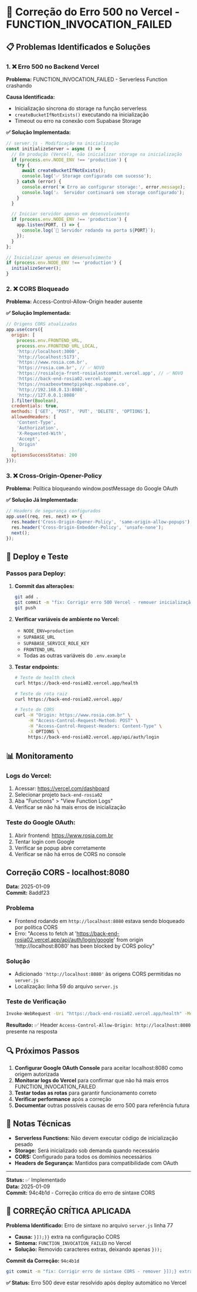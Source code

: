 # 🔧 Correção do Erro 500 no Vercel - FUNCTION_INVOCATION_FAILED

## 📋 Problemas Identificados e Soluções

### 1. ❌ Erro 500 no Backend Vercel
**Problema:** FUNCTION_INVOCATION_FAILED - Serverless Function crashando

**Causa Identificada:**
- Inicialização síncrona do storage na função serverless
- `createBucketIfNotExists()` executando na inicialização
- Timeout ou erro na conexão com Supabase Storage

**✅ Solução Implementada:**
```javascript
// server.js - Modificação na inicialização
const initializeServer = async () => {
  // Em produção (Vercel), não inicializar storage na inicialização
  if (process.env.NODE_ENV !== 'production') {
    try {
      await createBucketIfNotExists();
      console.log('✅ Storage configurado com sucesso');
    } catch (error) {
      console.error('❌ Erro ao configurar storage:', error.message);
      console.log('⚠️  Servidor continuará sem storage configurado');
    }
  }

  // Iniciar servidor apenas em desenvolvimento
  if (process.env.NODE_ENV !== 'production') {
    app.listen(PORT, () => {
      console.log(`🚀 Servidor rodando na porta ${PORT}`);
    });
  }
};

// Inicializar apenas em desenvolvimento
if (process.env.NODE_ENV !== 'production') {
  initializeServer();
}
```

### 2. ❌ CORS Bloqueado
**Problema:** Access-Control-Allow-Origin header ausente

**✅ Solução Implementada:**
```javascript
// Origens CORS atualizadas
app.use(cors({
  origin: [
    process.env.FRONTEND_URL,
    process.env.FRONTEND_URL_LOCAL, 
    'http://localhost:3000',
    'http://localhost:5173',
    'https://www.rosia.com.br',
    'https://rosia.com.br', // ✅ NOVO
    'https://rosialoja-front-rosialastcommit.vercel.app', // ✅ NOVO
    'https://back-end-rosia02.vercel.app',
    'https://nsazbeovtmmetpiyokqc.supabase.co',
    'http://192.168.0.13:8080',
    'http://127.0.0.1:8080'
  ].filter(Boolean),
  credentials: true,
  methods: ['GET', 'POST', 'PUT', 'DELETE', 'OPTIONS'],
  allowedHeaders: [
    'Content-Type',
    'Authorization', 
    'X-Requested-With',
    'Accept',
    'Origin'
  ],
  optionsSuccessStatus: 200
}));
```

### 3. ❌ Cross-Origin-Opener-Policy
**Problema:** Política bloqueando window.postMessage do Google OAuth

**✅ Solução Já Implementada:**
```javascript
// Headers de segurança configurados
app.use((req, res, next) => {
  res.header('Cross-Origin-Opener-Policy', 'same-origin-allow-popups');
  res.header('Cross-Origin-Embedder-Policy', 'unsafe-none');
  next();
});
```

## 🚀 Deploy e Teste

### Passos para Deploy:
1. **Commit das alterações:**
   ```bash
   git add .
   git commit -m "fix: Corrigir erro 500 Vercel - remover inicialização storage em produção"
   git push
   ```

2. **Verificar variáveis de ambiente no Vercel:**
   - `NODE_ENV=production`
   - `SUPABASE_URL`
   - `SUPABASE_SERVICE_ROLE_KEY`
   - `FRONTEND_URL`
   - Todas as outras variáveis do `.env.example`

3. **Testar endpoints:**
   ```bash
   # Teste de health check
   curl https://back-end-rosia02.vercel.app/health
   
   # Teste de rota raiz
   curl https://back-end-rosia02.vercel.app/
   
   # Teste de CORS
   curl -H "Origin: https://www.rosia.com.br" \
        -H "Access-Control-Request-Method: POST" \
        -H "Access-Control-Request-Headers: Content-Type" \
        -X OPTIONS \
        https://back-end-rosia02.vercel.app/api/auth/login
   ```

## 📊 Monitoramento

### Logs do Vercel:
1. Acessar: https://vercel.com/dashboard
2. Selecionar projeto `back-end-rosia02`
3. Aba "Functions" > "View Function Logs"
4. Verificar se não há mais erros de inicialização

### Teste do Google OAuth:
1. Abrir frontend: https://www.rosia.com.br
2. Tentar login com Google
3. Verificar se popup abre corretamente
4. Verificar se não há erros de CORS no console

## Correção CORS - localhost:8080

**Data:** 2025-01-09  
**Commit:** 8addf23

### Problema
- Frontend rodando em `http://localhost:8080` estava sendo bloqueado por política CORS
- Erro: "Access to fetch at 'https://back-end-rosia02.vercel.app/api/auth/login/google' from origin 'http://localhost:8080' has been blocked by CORS policy"

### Solução
- Adicionado `'http://localhost:8080'` às origens CORS permitidas no `server.js`
- Localização: linha 59 do arquivo `server.js`

### Teste de Verificação
```bash
Invoke-WebRequest -Uri "https://back-end-rosia02.vercel.app/health" -Method GET -Headers @{"Origin"="http://localhost:8080"} -UseBasicParsing
```

**Resultado:** ✅ Header `Access-Control-Allow-Origin: http://localhost:8080` presente na resposta

## 🔍 Próximos Passos

1. **Configurar Google OAuth Console** para aceitar localhost:8080 como origem autorizada
2. **Monitorar logs do Vercel** para confirmar que não há mais erros FUNCTION_INVOCATION_FAILED
3. **Testar todas as rotas** para garantir funcionamento correto
4. **Verificar performance** após a correção
5. **Documentar** outras possíveis causas de erro 500 para referência futura

## 📝 Notas Técnicas

- **Serverless Functions:** Não devem executar código de inicialização pesado
- **Storage:** Será inicializado sob demanda quando necessário
- **CORS:** Configurado para todos os domínios necessários
- **Headers de Segurança:** Mantidos para compatibilidade com OAuth

---

**Status:** ✅ Implementado  
**Data:** 2025-01-09  
**Commit:** 94c4b1d - Correção crítica do erro de sintaxe CORS

## 🚨 CORREÇÃO CRÍTICA APLICADA

**Problema Identificado:** Erro de sintaxe no arquivo `server.js` linha 77
- **Causa:** `}]);}}` extra na configuração CORS
- **Sintoma:** `FUNCTION_INVOCATION_FAILED` no Vercel
- **Solução:** Removido caracteres extras, deixando apenas `}));`

**Commit da Correção:** `94c4b1d`
```bash
git commit -m "fix: Corrigir erro de sintaxe CORS - remover }]);} extra que causava FUNCTION_INVOCATION_FAILED"
```

**✅ Status:** Erro 500 deve estar resolvido após deploy automático no Vercel